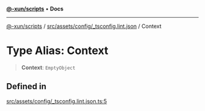 [**@-xun/scripts**](../../../../../README.md) • **Docs**

***

[@-xun/scripts](../../../../../README.md) / [src/assets/config/\_tsconfig.lint.json](../README.md) / Context

# Type Alias: Context

> **Context**: `EmptyObject`

## Defined in

[src/assets/config/\_tsconfig.lint.json.ts:5](https://github.com/Xunnamius/xscripts/blob/b9218ee5f94be5da6a48d961950ed32307ad7f96/src/assets/config/_tsconfig.lint.json.ts#L5)
